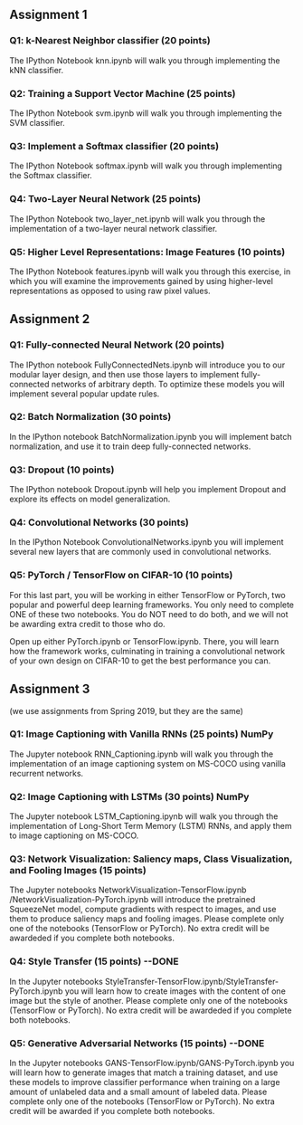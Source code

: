 ## Assignment 1
### Q1: k-Nearest Neighbor classifier (20 points)
The IPython Notebook knn.ipynb will walk you through implementing the kNN classifier.

### Q2: Training a Support Vector Machine (25 points)
The IPython Notebook svm.ipynb will walk you through implementing the SVM classifier.

### Q3: Implement a Softmax classifier (20 points)
The IPython Notebook softmax.ipynb will walk you through implementing the Softmax classifier.

### Q4: Two-Layer Neural Network (25 points)
The IPython Notebook two_layer_net.ipynb will walk you through the implementation of a two-layer neural network classifier.

### Q5: Higher Level Representations: Image Features (10 points)
The IPython Notebook features.ipynb will walk you through this exercise, in which you will examine the improvements gained by using higher-level representations as opposed to using raw pixel values.

## Assignment 2
### Q1: Fully-connected Neural Network (20 points)
The IPython notebook FullyConnectedNets.ipynb will introduce you to our modular layer design, and then use those layers to implement fully-connected networks of arbitrary depth. To optimize these models you will implement several popular update rules.

### Q2: Batch Normalization (30 points)
In the IPython notebook BatchNormalization.ipynb you will implement batch normalization, and use it to train deep fully-connected networks.

### Q3: Dropout (10 points)
The IPython notebook Dropout.ipynb will help you implement Dropout and explore its effects on model generalization.

### Q4: Convolutional Networks (30 points)
In the IPython Notebook ConvolutionalNetworks.ipynb you will implement several new layers that are commonly used in convolutional networks.

### Q5: PyTorch / TensorFlow on CIFAR-10 (10 points)
For this last part, you will be working in either TensorFlow or PyTorch, two popular and powerful deep learning frameworks. You only need to complete ONE of these two notebooks. You do NOT need to do both, and we will not be awarding extra credit to those who do.

Open up either PyTorch.ipynb or TensorFlow.ipynb. There, you will learn how the framework works, culminating in training a convolutional network of your own design on CIFAR-10 to get the best performance you can.

## Assignment 3
(we use assignments from Spring 2019, but they are the same)

### Q1: Image Captioning with Vanilla RNNs (25 points) NumPy
The Jupyter notebook RNN_Captioning.ipynb will walk you through the implementation of an image captioning system on MS-COCO using vanilla recurrent networks.

### Q2: Image Captioning with LSTMs (30 points) NumPy
The Jupyter notebook LSTM_Captioning.ipynb will walk you through the implementation of Long-Short Term Memory (LSTM) RNNs, and apply them to image captioning on MS-COCO.

### Q3: Network Visualization: Saliency maps, Class Visualization, and Fooling Images (15 points) 
The Jupyter notebooks NetworkVisualization-TensorFlow.ipynb /NetworkVisualization-PyTorch.ipynb will introduce the pretrained SqueezeNet model, compute gradients with respect to images, and use them to produce saliency maps and fooling images. Please complete only one of the notebooks (TensorFlow or PyTorch). No extra credit will be awardeded if you complete both notebooks.

### Q4: Style Transfer (15 points) --DONE
In the Jupyter notebooks StyleTransfer-TensorFlow.ipynb/StyleTransfer-PyTorch.ipynb you will learn how to create images with the content of one image but the style of another. Please complete only one of the notebooks (TensorFlow or PyTorch). No extra credit will be awardeded if you complete both notebooks.

### Q5: Generative Adversarial Networks (15 points) --DONE
In the Jupyter notebooks GANS-TensorFlow.ipynb/GANS-PyTorch.ipynb you will learn how to generate images that match a training dataset, and use these models to improve classifier performance when training on a large amount of unlabeled data and a small amount of labeled data. Please complete only one of the notebooks (TensorFlow or PyTorch). No extra credit will be awarded if you complete both notebooks.